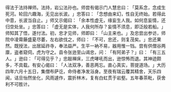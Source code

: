 得法于法持禅师。法持，岩公法孙也。师尝有偈示门人慧忠曰：​「莫系念，念成生死河。轮回六趣海，无见出长波。​」忠答曰：​「念想由来幻，性自无终始。若得此中意，长波当自止。​」师又示偈曰：​「余本性虚无，缘妄生人我。如何息妄情，还归空处坐。​」忠答曰：​「虚无是实体，人我何所存？妄情不须息，即泛般若船。​」师知其了悟，遂付法。初，忠才见师，师即曰：​「山主来也。​」及忠尝出参访，师院中凌霄藤盛夏尽萎，左右欲伐之，师曰：​「不可，忠还，则复茂矣。​」忠还果然。既授法，出居延祚寺，奉法益严。生平一衲不易，器用惟一铛。尝有供僧谷两廪，盗者窥伺，虎为守之。县令张逊至山谒忠，问：​「有阿弟子？​」曰：​「有三五人。​」逊曰：​「可得见乎？​」忠敲禅床，三虎哮吼而出，逊惊怖而退。其神迹颇多，不具载。有安心偈曰：​「人法双净，善恶两忘。直心真实，菩提道场。​」大历四年六月十五日，集僧布萨讫，命侍者净发浴身。至夜有瑞云覆其精舍，天乐四闻，诘旦怡然坐化，风雨遽作，震折林木，复有白虹贯于岩壑。五年春茶毗，获舍利不可胜计。